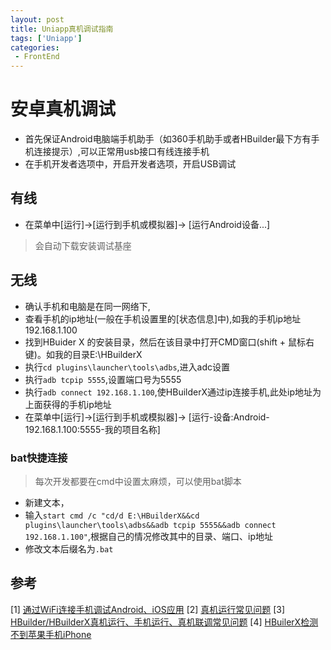 ```yaml
---
layout: post
title: Uniapp真机调试指南
tags: ['Uniapp']
categories:
 - FrontEnd
---
```


# 安卓真机调试

- 首先保证Android电脑端手机助手（如360手机助手或者HBuilder最下方有手机连接提示）,可以正常用usb接口有线连接手机
- 在手机开发者选项中，开启开发者选项，开启USB调试

## 有线

- 在菜单中[运行]->[运行到手机或模拟器]-> [运行Android设备...]

 > 会自动下载安装调试基座

## 无线

- 确认手机和电脑是在同一网络下,
- 查看手机的ip地址(一般在手机设置里的[状态信息]中),如我的手机ip地址192.168.1.100
- 找到HBuider X 的安装目录，然后在该目录中打开CMD窗口(shift + 鼠标右键)。如我的目录E:\HBuilderX
- 执行`cd plugins\launcher\tools\adbs`,进入adc设置
- 执行`adb tcpip 5555`,设置端口号为5555
- 执行`adb connect 192.168.1.100`,使HBuilderX通过ip连接手机,此处ip地址为上面获得的手机ip地址
- 在菜单中[运行]->[运行到手机或模拟器]-> [运行-设备:Android-192.168.1.100:5555-我的项目名称]

### bat快捷连接

 > 每次开发都要在cmd中设置太麻烦，可以使用bat脚本

- 新建文本，
- 输入`start cmd /c "cd/d E:\HBuilderX&&cd plugins\launcher\tools\adbs&&adb tcpip 5555&&adb connect 192.168.1.100"`,根据自己的情况修改其中的目录、端口、ip地址
- 修改文本后缀名为`.bat`

## 参考

[1] [通过WiFi连接手机调试Android、iOS应用](https://ask.dcloud.net.cn/article/565)
[2] [真机运行常见问题](https://hx.dcloud.net.cn/Tutorial/App/PhoneDebugging)
[3] [HBuilder/HBuilderX真机运行、手机运行、真机联调常见问题](https://ask.dcloud.net.cn/article/97)
[4] [HBuilerX检测不到苹果手机iPhone](https://blog.csdn.net/u011200562/article/details/111312183)
